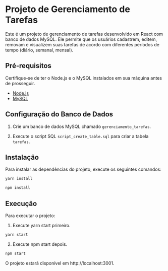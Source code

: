 # Projeto de Gerenciamento de Tarefas

Este é um projeto de gerenciamento de tarefas desenvolvido em React com banco de dados MySQL. Ele permite que os usuários cadastrem, editem, removam e visualizem suas tarefas de acordo com diferentes períodos de tempo (diário, semanal, mensal).

## Pré-requisitos

Certifique-se de ter o Node.js e o MySQL instalados em sua máquina antes de prosseguir.

- [Node.js](https://nodejs.org/)
- [MySQL](https://www.mysql.com/)

## Configuração do Banco de Dados

1. Crie um banco de dados MySQL chamado `gerenciamento_tarefas`.

2. Execute o script SQL `script_create_table.sql` para criar a tabela `tarefas`.

## Instalação

Para instalar as dependências do projeto, execute os seguintes comandos:

```bash
yarn install
```

```bash 
npm install 
```

## Execução 
Para executar o projeto:

1. Execute yarn start primeiro.

```bash
yarn start
```
2. Execute npm start depois.

```bash
npm start
```

O projeto estará disponível em http://localhost:3001.


